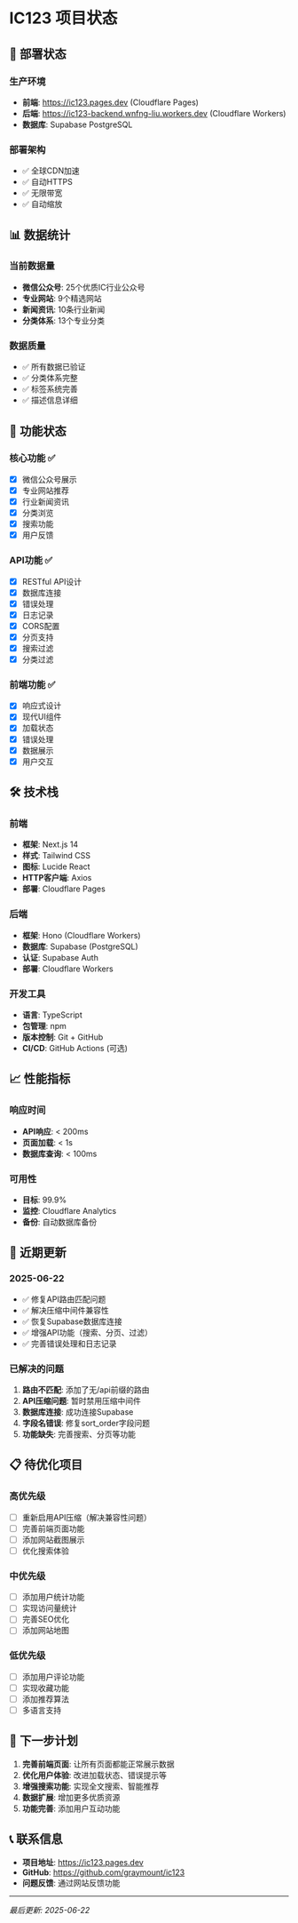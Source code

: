 # IC123 项目状态

## 🚀 部署状态

### 生产环境
- **前端**: https://ic123.pages.dev (Cloudflare Pages)
- **后端**: https://ic123-backend.wnfng-liu.workers.dev (Cloudflare Workers)
- **数据库**: Supabase PostgreSQL

### 部署架构
- ✅ 全球CDN加速
- ✅ 自动HTTPS
- ✅ 无限带宽
- ✅ 自动缩放

## 📊 数据统计

### 当前数据量
- **微信公众号**: 25个优质IC行业公众号
- **专业网站**: 9个精选网站
- **新闻资讯**: 10条行业新闻
- **分类体系**: 13个专业分类

### 数据质量
- ✅ 所有数据已验证
- ✅ 分类体系完整
- ✅ 标签系统完善
- ✅ 描述信息详细

## 🔧 功能状态

### 核心功能 ✅
- [x] 微信公众号展示
- [x] 专业网站推荐
- [x] 行业新闻资讯
- [x] 分类浏览
- [x] 搜索功能
- [x] 用户反馈

### API功能 ✅
- [x] RESTful API设计
- [x] 数据库连接
- [x] 错误处理
- [x] 日志记录
- [x] CORS配置
- [x] 分页支持
- [x] 搜索过滤
- [x] 分类过滤

### 前端功能 ✅
- [x] 响应式设计
- [x] 现代UI组件
- [x] 加载状态
- [x] 错误处理
- [x] 数据展示
- [x] 用户交互

## 🛠 技术栈

### 前端
- **框架**: Next.js 14
- **样式**: Tailwind CSS
- **图标**: Lucide React
- **HTTP客户端**: Axios
- **部署**: Cloudflare Pages

### 后端
- **框架**: Hono (Cloudflare Workers)
- **数据库**: Supabase (PostgreSQL)
- **认证**: Supabase Auth
- **部署**: Cloudflare Workers

### 开发工具
- **语言**: TypeScript
- **包管理**: npm
- **版本控制**: Git + GitHub
- **CI/CD**: GitHub Actions (可选)

## 📈 性能指标

### 响应时间
- **API响应**: < 200ms
- **页面加载**: < 1s
- **数据库查询**: < 100ms

### 可用性
- **目标**: 99.9%
- **监控**: Cloudflare Analytics
- **备份**: 自动数据库备份

## 🔄 近期更新

### 2025-06-22
- ✅ 修复API路由匹配问题
- ✅ 解决压缩中间件兼容性
- ✅ 恢复Supabase数据库连接
- ✅ 增强API功能（搜索、分页、过滤）
- ✅ 完善错误处理和日志记录

### 已解决的问题
1. **路由不匹配**: 添加了无/api前缀的路由
2. **API压缩问题**: 暂时禁用压缩中间件
3. **数据库连接**: 成功连接Supabase
4. **字段名错误**: 修复sort_order字段问题
5. **功能缺失**: 完善搜索、分页等功能

## 📋 待优化项目

### 高优先级
- [ ] 重新启用API压缩（解决兼容性问题）
- [ ] 完善前端页面功能
- [ ] 添加网站截图展示
- [ ] 优化搜索体验

### 中优先级
- [ ] 添加用户统计功能
- [ ] 实现访问量统计
- [ ] 完善SEO优化
- [ ] 添加网站地图

### 低优先级
- [ ] 添加用户评论功能
- [ ] 实现收藏功能
- [ ] 添加推荐算法
- [ ] 多语言支持

## 🎯 下一步计划

1. **完善前端页面**: 让所有页面都能正常展示数据
2. **优化用户体验**: 改进加载状态、错误提示等
3. **增强搜索功能**: 实现全文搜索、智能推荐
4. **数据扩展**: 增加更多优质资源
5. **功能完善**: 添加用户互动功能

## 📞 联系信息

- **项目地址**: https://ic123.pages.dev
- **GitHub**: https://github.com/graymount/ic123
- **问题反馈**: 通过网站反馈功能

---

*最后更新: 2025-06-22* 